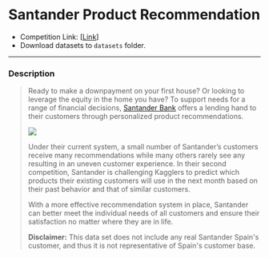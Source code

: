 # Santander Product Recommendation

* Competition Link: [[Link](https://www.kaggle.com/c/santander-product-recommendation)]
* Download datasets to `datasets` folder.

---

### Description

> Ready to make a downpayment on your first house? Or looking to leverage the equity in the home you have? To support needs for a range of financial decisions, [Santander Bank](https://www.santanderbank.com/us/personal) offers a lending hand to their customers through personalized product recommendations.
>
> ![](https://storage.googleapis.com/kaggle-competitions/kaggle/5558/media/santander-banner-ts-660x.png)
>
> Under their current system, a small number of Santander’s customers receive many recommendations while many others rarely see any resulting in an uneven customer experience. In their second competition, Santander is challenging Kagglers to predict which products their existing customers will use in the next month based on their past behavior and that of similar customers.
>
> With a more effective recommendation system in place, Santander can better meet the individual needs of all customers and ensure their satisfaction no matter where they are in life.
>
> **Disclaimer:** This data set does not include any real Santander Spain's customer, and thus it is not representative of Spain's customer base. 